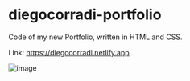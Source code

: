 # diegocorradi-portfolio

Code of my new Portfolio, written in HTML and CSS.

Link: https://diegocorradi.netlify.app

![image](https://user-images.githubusercontent.com/32736570/174491193-c129e49c-94d1-4fa7-bc1d-b5092ba2e22f.png)

